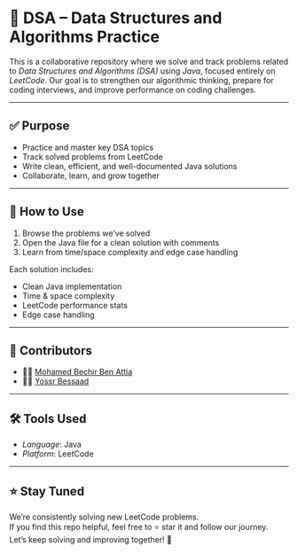 # 🧠 DSA – Data Structures and Algorithms Practice

This is a collaborative repository where we solve and track problems related to *Data Structures and Algorithms (DSA)* using *Java*, focused entirely on *LeetCode*. Our goal is to strengthen our algorithmic thinking, prepare for coding interviews, and improve performance on coding challenges.

---

## ✅ Purpose

- Practice and master key DSA topics  
- Track solved problems from LeetCode  
- Write clean, efficient, and well-documented Java solutions  
- Collaborate, learn, and grow together  

---

## 🚀 How to Use

1. Browse the problems we’ve solved  
2. Open the Java file for a clean solution with comments  
3. Learn from time/space complexity and edge case handling

Each solution includes:
- Clean Java implementation  
- Time & space complexity  
- LeetCode performance stats  
- Edge case handling  

---

## 👥 Contributors

- 👨‍💻 [Mohamed Bechir Ben Attia](https://github.com/MohamedBechir21)
- 👩‍💻 [Yossr Bessaad](https://github.com/Yossrbessaad)  

---

## 🛠️ Tools Used

- *Language*: Java  
- *Platform*: LeetCode   
---

## ⭐ Stay Tuned

We’re consistently solving new LeetCode problems.  
If you find this repo helpful, feel free to ⭐ star it and follow our journey.  
Let’s keep solving and improving together! 🚀
